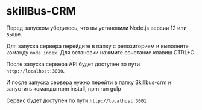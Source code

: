 # skillBus-CRM

Перед запуском убедитесь, что вы установили Node.js версии 12 или выше.

Для запуска сервера перейдите в папку с репозиторием и выполните команду `node index`. Для остановки нажмите сочетание клавиш CTRL+C.

После запуска сервера API будет доступен по пути `http://localhost:3000`.

И после запуска сервера нужно перейти в папку Skillbus-crm и запустить команды npm install, npm run gulp 

Сервис будет доступен по пути `http://localhost:3001`